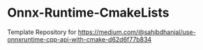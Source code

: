 # Onnx-Runtime-CmakeLists
Template Repository for https://medium.com/@sahibdhanjal/use-onnxruntime-cpp-api-with-cmake-d62d6f77b834
